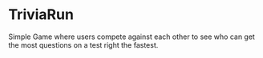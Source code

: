 # TriviaRun
Simple Game where users compete against each other  to see who can get the most questions on a test right the fastest.
